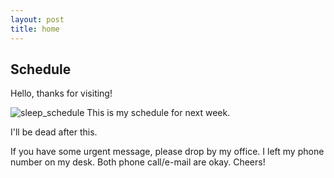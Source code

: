 ```yaml
---
layout: post
title: home
---
```


## Schedule


Hello, thanks for visiting!

![sleep_schedule](https://user-images.githubusercontent.com/63774418/168773135-12383014-b0f8-4960-8b40-a6f8cf51974a.png)
This is my schedule for next week. 

I'll be dead after this.

If you have some urgent message, please drop by my office. I left my phone number on my desk. Both phone call/e-mail are okay.
Cheers!
